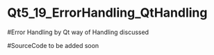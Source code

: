 # Qt5_19_ErrorHandling_QtHandling

#Error Handling by Qt way of Handling discussed

#SourceCode to be added soon
